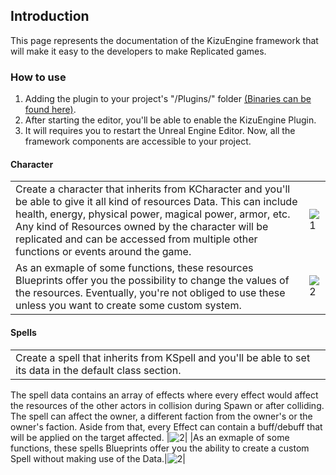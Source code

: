 ## Introduction

This page represents the documentation of the KizuEngine framework that will make it easy to the developers to make Replicated games. 

### How to use

1. Adding the plugin to your project's "/Plugins/" folder [(Binaries can be found here)](https://github.com/Hiro-KE/UE4-KizuEngine/releases). 
2. After starting the editor, you'll be able to enable the KizuEngine Plugin.
3. It will requires you to restart the Unreal Engine Editor. Now, all the framework components are accessible to your project.

#### Character

|||
|----|----|
|Create a character that inherits from KCharacter and you'll be able to give it all kind of resources Data. This can include health, energy, physical power, magical power, armor, etc. Any kind of Resources owned by the character will be replicated and can be accessed from multiple other functions or events around the game.|![1](https://hiro-ke.github.io/UE4-KizuEngine/wiki/images/CharacterData.png)|
|As an exmaple of some functions, these resources Blueprints offer you the possibility to change the values of the resources. Eventually, you're not obliged to use these unless you want to create some custom system.|![2](https://hiro-ke.github.io/UE4-KizuEngine/wiki/images/ResourcesBP.png)|

#### Spells
|||
|----|----|
|Create a spell that inherits from KSpell and you'll be able to set its data in the default class section. 
The spell data contains an array of effects where every effect would affect the resources of the other actors in collision during Spawn or after colliding.
The spell can affect the owner, a different faction from the owner's or the owner's faction.
Aside from that, every Effect can contain a buff/debuff that will be applied on the target affected.
|![2](https://hiro-ke.github.io/UE4-KizuEngine/wiki/images/Spell.png)|
|As an exmaple of some functions, these spells Blueprints offer you the ability to create a custom Spell without making use of the Data.|![2](https://hiro-ke.github.io/UE4-KizuEngine/wiki/images/SpellsBP.png)|
